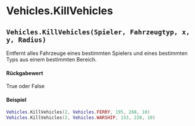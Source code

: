 # Vehicles.KillVehicles

## `Vehicles.KillVehicles(Spieler, Fahrzeugtyp, x, y, Radius)`

Entfernt alles Fahrzeuge eines bestimmten Spielers und eines bestimmten Typs aus einem bestimmten Bereich.

#### Rückgabewert

True oder False

#### Beispiel

```lua
Vehicles.KillVehicles(2, Vehicles.FERRY, 195, 268, 10)
Vehicles.KillVehicles(2, Vehicles.WARSHIP, 153, 228, 10)
```
